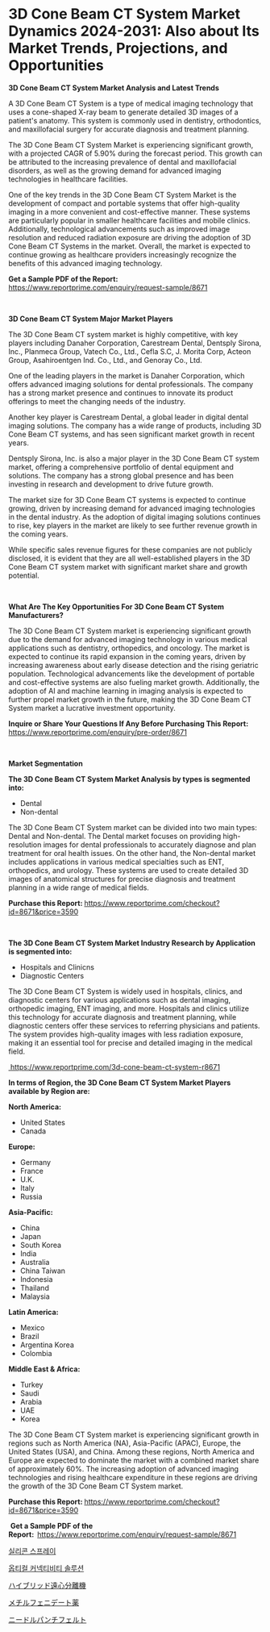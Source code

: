 <p><h1>3D Cone Beam CT System Market Dynamics 2024-2031: Also about Its Market Trends, Projections, and Opportunities</h1></p><p><strong>3D Cone Beam CT System Market Analysis and Latest Trends</strong></p>
<p><p>A 3D Cone Beam CT System is a type of medical imaging technology that uses a cone-shaped X-ray beam to generate detailed 3D images of a patient's anatomy. This system is commonly used in dentistry, orthodontics, and maxillofacial surgery for accurate diagnosis and treatment planning. </p><p>The 3D Cone Beam CT System Market is experiencing significant growth, with a projected CAGR of 5.90% during the forecast period. This growth can be attributed to the increasing prevalence of dental and maxillofacial disorders, as well as the growing demand for advanced imaging technologies in healthcare facilities. </p><p>One of the key trends in the 3D Cone Beam CT System Market is the development of compact and portable systems that offer high-quality imaging in a more convenient and cost-effective manner. These systems are particularly popular in smaller healthcare facilities and mobile clinics. Additionally, technological advancements such as improved image resolution and reduced radiation exposure are driving the adoption of 3D Cone Beam CT Systems in the market. Overall, the market is expected to continue growing as healthcare providers increasingly recognize the benefits of this advanced imaging technology.</p></p>
<p><strong>Get a Sample PDF of the Report:&nbsp;</strong> <a href="https://www.reportprime.com/enquiry/request-sample/8671">https://www.reportprime.com/enquiry/request-sample/8671</a></p>
<p>&nbsp;</p>
<p><strong>3D Cone Beam CT System Major Market Players</strong></p>
<p><p>The 3D Cone Beam CT system market is highly competitive, with key players including Danaher Corporation, Carestream Dental, Dentsply Sirona, Inc., Planmeca Group, Vatech Co., Ltd., Cefla S.C, J. Morita Corp, Acteon Group, Asahiroentgen Ind. Co., Ltd., and Genoray Co., Ltd. </p><p>One of the leading players in the market is Danaher Corporation, which offers advanced imaging solutions for dental professionals. The company has a strong market presence and continues to innovate its product offerings to meet the changing needs of the industry. </p><p>Another key player is Carestream Dental, a global leader in digital dental imaging solutions. The company has a wide range of products, including 3D Cone Beam CT systems, and has seen significant market growth in recent years. </p><p>Dentsply Sirona, Inc. is also a major player in the 3D Cone Beam CT system market, offering a comprehensive portfolio of dental equipment and solutions. The company has a strong global presence and has been investing in research and development to drive future growth.</p><p>The market size for 3D Cone Beam CT systems is expected to continue growing, driven by increasing demand for advanced imaging technologies in the dental industry. As the adoption of digital imaging solutions continues to rise, key players in the market are likely to see further revenue growth in the coming years.</p><p>While specific sales revenue figures for these companies are not publicly disclosed, it is evident that they are all well-established players in the 3D Cone Beam CT system market with significant market share and growth potential.</p></p>
<p>&nbsp;</p>
<p><strong>What Are The Key Opportunities For 3D Cone Beam CT System Manufacturers?</strong></p>
<p><p>The 3D Cone Beam CT System market is experiencing significant growth due to the demand for advanced imaging technology in various medical applications such as dentistry, orthopedics, and oncology. The market is expected to continue its rapid expansion in the coming years, driven by increasing awareness about early disease detection and the rising geriatric population. Technological advancements like the development of portable and cost-effective systems are also fueling market growth. Additionally, the adoption of AI and machine learning in imaging analysis is expected to further propel market growth in the future, making the 3D Cone Beam CT System market a lucrative investment opportunity.</p></p>
<p><strong>Inquire or Share Your Questions If Any Before Purchasing This Report:</strong> <a href="https://www.reportprime.com/enquiry/pre-order/8671">https://www.reportprime.com/enquiry/pre-order/8671</a></p>
<p>&nbsp;</p>
<p><strong>Market Segmentation</strong></p>
<p><strong>The 3D Cone Beam CT System Market Analysis by types is segmented into:</strong></p>
<p><ul><li>Dental</li><li>Non-dental</li></ul></p>
<p><p>The 3D Cone Beam CT System market can be divided into two main types: Dental and Non-dental. The Dental market focuses on providing high-resolution images for dental professionals to accurately diagnose and plan treatment for oral health issues. On the other hand, the Non-dental market includes applications in various medical specialties such as ENT, orthopedics, and urology. These systems are used to create detailed 3D images of anatomical structures for precise diagnosis and treatment planning in a wide range of medical fields.</p></p>
<p><strong>Purchase this Report:&nbsp;</strong><a href="https://www.reportprime.com/checkout?id=8671&price=3590">https://www.reportprime.com/checkout?id=8671&price=3590</a></p>
<p>&nbsp;</p>
<p><strong>The 3D Cone Beam CT System Market Industry Research by Application is segmented into:</strong></p>
<p><ul><li>Hospitals and Clinicns</li><li>Diagnostic Centers</li></ul></p>
<p><p>The 3D Cone Beam CT System is widely used in hospitals, clinics, and diagnostic centers for various applications such as dental imaging, orthopedic imaging, ENT imaging, and more. Hospitals and clinics utilize this technology for accurate diagnosis and treatment planning, while diagnostic centers offer these services to referring physicians and patients. The system provides high-quality images with less radiation exposure, making it an essential tool for precise and detailed imaging in the medical field.</p></p>
<p><a href="https://www.reportprime.com/3d-cone-beam-ct-system-r8671">&nbsp;https://www.reportprime.com/3d-cone-beam-ct-system-r8671</a></p>
<p><strong>In terms of Region, the 3D Cone Beam CT System Market Players available by Region are:</strong></p>
<p>
    <p> <strong> North America: </strong>
        <ul>
            <li>United States</li>
            <li>Canada</li>
        </ul>
        </p> 
    <p> <strong> Europe: </strong>
        <ul>
            <li>Germany</li>
            <li>France</li>
            <li>U.K.</li>
            <li>Italy</li>
            <li>Russia</li>
        </ul>
        </p> 
    <p> <strong> Asia-Pacific: </strong>
        <ul>
            <li>China</li>
            <li>Japan</li>
            <li>South Korea</li>
            <li>India</li>
            <li>Australia</li>
            <li>China Taiwan</li>
            <li>Indonesia</li>
            <li>Thailand</li>
            <li>Malaysia</li>
        </ul>
        </p> 
    <p> <strong> Latin America: </strong>
        <ul>
            <li>Mexico</li>
            <li>Brazil</li>
            <li>Argentina Korea</li>
            <li>Colombia</li>
        </ul>
        </p> 
    <p> <strong> Middle East & Africa: </strong>
        <ul>
            <li>Turkey</li>
            <li>Saudi</li>
            <li>Arabia</li>
            <li>UAE</li>
            <li>Korea</li>
        </ul>
    </p>
    </p>
<p><p>The 3D Cone Beam CT System market is experiencing significant growth in regions such as North America (NA), Asia-Pacific (APAC), Europe, the United States (USA), and China. Among these regions, North America and Europe are expected to dominate the market with a combined market share of approximately 60%. The increasing adoption of advanced imaging technologies and rising healthcare expenditure in these regions are driving the growth of the 3D Cone Beam CT System market.</p></p>
<p><strong>Purchase this Report: </strong><a href="https://www.reportprime.com/checkout?id=8671&price=3590">https://www.reportprime.com/checkout?id=8671&price=3590</a></p>
<p>&nbsp;<strong>Get a Sample PDF of the Report:&nbsp;&nbsp;</strong><a href="https://www.reportprime.com/enquiry/request-sample/8671">https://www.reportprime.com/enquiry/request-sample/8671</a></p>
<p><strong></strong></p>
<p><p><a href="https://medium.com/@ralphyjames/%EC%8B%A4%EB%A6%AC%EC%BD%98-%EC%8A%A4%ED%94%84%EB%A0%88%EC%9D%B4-%EC%8B%9C%EC%9E%A5-%EC%A2%85%EB%A5%98-%EC%9D%91%EC%9A%A9-%EB%B0%8F-%EC%A7%80%EB%A6%AC%EC%A0%81%EC%9C%BC%EB%A1%9C-%EC%A2%85%ED%95%A9%EC%A0%81%EC%9D%B8-%ED%8F%89%EA%B0%80-25ecd77e5c46">실리콘 스프레이</a></p><p><a href="https://medium.com/@marymorgan1939/%EA%B4%91-%EC%97%B0%EA%B2%B0-%EC%86%94%EB%A3%A8%EC%85%98-%EC%8B%9C%EC%9E%A5-%EB%B6%84%EC%84%9D-%EA%B7%B8-%EC%97%B0%ED%8F%89%EA%B7%A0-%EC%84%B1%EC%9E%A5%EC%9C%A8-%EC%8B%9C%EC%9E%A5-%EC%84%B8%EB%B6%84%ED%99%94-%EB%B0%8F-%EA%B8%80%EB%A1%9C%EB%B2%8C-%EC%82%B0%EC%97%85-%EA%B0%9C%EC%9A%94-fa4c3ee5ca67">옵티컬 커넥티비티 솔루션</a></p><p><a href="https://medium.com/@lauriank/%E3%83%8F%E3%82%A4%E3%83%96%E3%83%AA%E3%83%83%E3%83%89%E9%81%A0%E5%BF%83%E5%88%86%E9%9B%A2%E6%A9%9F%E5%B8%82%E5%A0%B4%E5%88%86%E6%9E%90-%E3%81%9D%E3%81%AEcagr-%E5%B8%82%E5%A0%B4%E3%82%BB%E3%82%B0%E3%83%A1%E3%83%B3%E3%83%86%E3%83%BC%E3%82%B7%E3%83%A7%E3%83%B3-%E3%81%8A%E3%82%88%E3%81%B3%E3%82%B0%E3%83%AD%E3%83%BC%E3%83%90%E3%83%AB%E7%94%A3%E6%A5%AD%E6%A6%82%E8%A6%81-21ef50f35cf5">ハイブリッド遠心分離機</a></p><p><a href="https://github.com/SantosDicki04/Market-Research-Report-List-1/blob/main/683894523078.md">メチルフェニデート薬</a></p><p><a href="https://medium.com/@carolynsparkly/%E3%83%8B%E3%83%BC%E3%83%89%E3%83%AB%E3%83%91%E3%83%B3%E3%83%81%E3%83%95%E3%82%A7%E3%83%AB%E3%83%88%E5%B8%82%E5%A0%B4%E3%83%AC%E3%83%9D%E3%83%BC%E3%83%88%E3%81%AF-%E3%81%93%E3%81%AE%E5%B8%82%E5%A0%B4%E3%81%AE%E6%9C%80%E6%96%B0%E3%81%AE%E3%83%88%E3%83%AC%E3%83%B3%E3%83%89%E3%81%A8%E6%88%90%E9%95%B7%E6%A9%9F%E4%BC%9A%E3%82%92%E7%A4%BA%E3%81%97%E3%81%A6%E3%81%84%E3%81%BE%E3%81%99-d94ef36a4954">ニードルパンチフェルト</a></p></p>